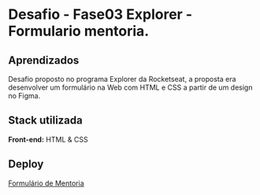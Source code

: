 
# Desafio - Fase03 Explorer - Formulario mentoria.

## Aprendizados

Desafio proposto no programa Explorer da Rocketseat, a proposta era desenvolver um formulário na Web com HTML e CSS a partir de um design no Figma.

## Stack utilizada

**Front-end:** HTML & CSS

## Deploy

 <a href="https://shimmering-lamington-e1d0cd.netlify.app/" target="_blank">Formulário de Mentoria</a>



